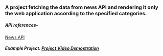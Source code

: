 ### A project fetching the data from news API and rendering it only the web application according to the specified categories.

##### API references-

[News API](https://newsapi.org/docs/endpoints/everything)

##### Example Project: [Project Video Demostration](https://www.linkedin.com/posts/ajay-pathak-webdeveloper_khabarnama-is-a-news-web-application-that-activity-6838895977777180673-DKlc?utm_source=share&utm_medium=member_desktop)


